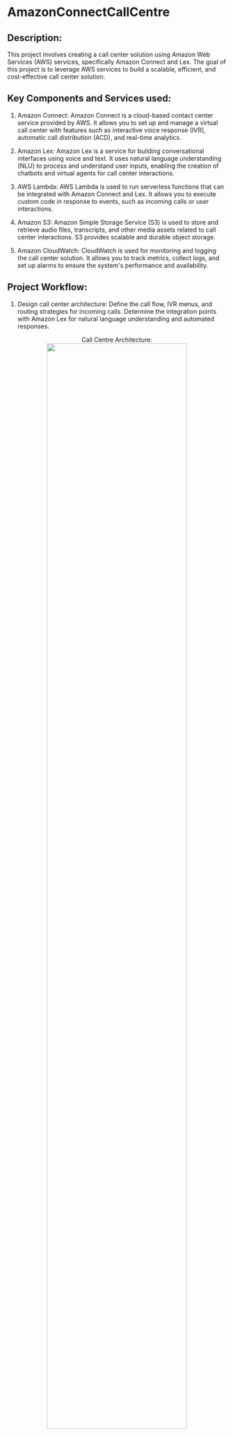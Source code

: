 # AmazonConnectCallCentre
<h2>Description:</h2>
This project involves creating a call center solution using Amazon Web Services (AWS) services, specifically Amazon Connect and Lex. The goal of this project is to leverage AWS services to build a scalable, efficient, and cost-effective call center solution.
<h2> Key Components and Services used:</h2>

1. Amazon Connect: Amazon Connect is a cloud-based contact center service provided by AWS. It allows you to set up and manage a virtual call center with features such as interactive voice response (IVR), automatic call distribution (ACD), and real-time analytics.

2. Amazon Lex: Amazon Lex is a service for building conversational interfaces using voice and text. It uses natural language understanding (NLU) to process and understand user inputs, enabling the creation of chatbots and virtual agents for call center interactions.

3. AWS Lambda: AWS Lambda is used to run serverless functions that can be integrated with Amazon Connect and Lex. It allows you to execute custom code in response to events, such as incoming calls or user interactions.

4. Amazon S3: Amazon Simple Storage Service (S3) is used to store and retrieve audio files, transcripts, and other media assets related to call center interactions. S3 provides scalable and durable object storage.

5. Amazon CloudWatch: CloudWatch is used for monitoring and logging the call center solution. It allows you to track metrics, collect logs, and set up alarms to ensure the system's performance and availability.
<h2>Project Workflow:</h2>

1. Design call center architecture: Define the call flow, IVR menus, and routing strategies for incoming calls. Determine the integration points with Amazon Lex for natural language understanding and automated responses.
<p align="center">
Call Centre Architecture: <br/>
<img src="https://imgur.com/NXmevLq.png" height="80%" width="80%">
<br />
<p align="center">
<img src="https://imgur.com/vE1YJEf.png" height="80%" width="80%">
<br />
    
2. Set up Amazon Connect: Configure Amazon Connect to create the call center instance. Define phone numbers, queues, routing profiles, and hours of operation. Customize the IVR prompts and greetings.
<p align="center">
Creating an Amazon Connect Instance: <br/>
<img src="https://imgur.com/QV7bCw6.png" height="80%" width="80%">
<br/>
<p align="center">
Step 1: Setting Identity of the Instance. <br/>
<img src="https://imgur.com/ptOWlvg.png" height="80%" width="80%">
<p align="center">
Step 2: Creating the Administrator for the instance.This Admin will be used to login on our website later. So do remember the username and password. <br/>
<img src="https://imgur.com/7OVujrX.png" height="80%" width="80%">
<br/>4. Create Amazon Lex bots: Design and build conversational bots using Amazon Lex. Define intents, slots, and utterances to handle different types of customer inquiries and automate responses.

5. Integrate Amazon Connect and Lex: Configure Amazon Connect to use Amazon Lex bots for handling customer interactions. Set up call flows and routing rules to direct calls to the appropriate Lex bot based on customer inputs.

6. Develop custom Lambda functions: Write and deploy Lambda functions to extend the functionality of Amazon Connect and Lex. This can include custom logic for call routing, data retrieval from external systems, or integration with other AWS services.

7. Store call center data: Set up S3 buckets to store call recordings, transcripts, and other media assets generated during call center interactions. Configure permissions and access control for secure storage.

8. Monitor and analyze: Use CloudWatch to monitor the performance and health of the call center solution. Set up alarms and notifications for critical metrics, such as call wait times or system failures. Analyze call center data to gain insights and improve customer service.
<h2>Benefits of Building a Call Center in AWS using Amazon Connect and Lex:</h2>

1. Scalability: AWS services allow the call center solution to scale up or down based on call volume and agent availability, ensuring optimal performance and customer satisfaction.

2. Cost-effectiveness: With pay-as-you-go pricing and the ability to provision resources as needed, AWS provides a cost-effective solution for building and operating a call center.

3. Automation and efficiency: By leveraging Amazon Lex for automated responses and natural language understanding, the call center can handle a large volume of customer inquiries efficiently, reducing the need for human intervention.                             

4. Integration and extensibility: AWS services, such as Lambda, allow for seamless integration with other systems and the ability to extend the functionality of the call center solution as needed.

5. Real-time analytics: With CloudWatch monitoring and logging, the call center can gain real-time insights into call center performance, agent productivity, and customer satisfaction, enabling continuous improvement.
<br/>
